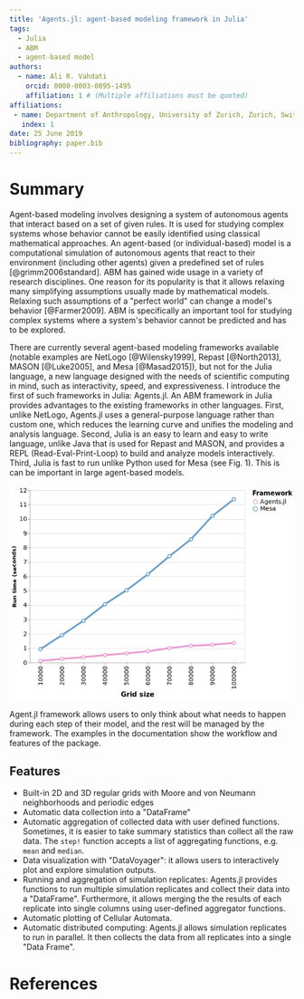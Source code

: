 ```yaml
---
title: 'Agents.jl: agent-based modeling framework in Julia'
tags:
  - Julia
  - ABM
  - agent-based model
authors:
  - name: Ali R. Vahdati
    orcid: 0000-0003-0895-1495
    affiliation: 1 # (Multiple affiliations must be quoted)
affiliations:
 - name: Department of Anthropology, University of Zurich, Zurich, Switzerland
   index: 1
date: 25 June 2019
bibliography: paper.bib
---
```


# Summary

Agent-based modeling involves designing a system of autonomous agents that interact based on a set of given rules. It is used for studying complex systems whose behavior cannot be easily identified using classical mathematical approaches. An agent-based (or individual-based) model is a computational simulation of autonomous agents that react to their environment (including other agents) given a predefined set of rules [@grimm2006standard]. ABM has gained wide usage in a variety of research disciplines. One reason for its popularity is that it allows relaxing many simplifying assumptions usually made by mathematical models. Relaxing such assumptions of a "perfect world" can change a model's behavior [@Farmer2009]. ABM is specifically an important tool for studying complex systems where a system's behavior cannot be predicted and has to be explored.

There are currently several agent-based modeling frameworks available (notable examples are NetLogo [@Wilensky1999], Repast [@North2013], MASON [@Luke2005], and Mesa [@Masad2015]), but not for the Julia language, a new language designed with the needs of scientific computing in mind, such as interactivity, speed, and expressiveness. I introduce the first of such frameworks in Julia: Agents.jl. An ABM framework in Julia provides advantages to the existing frameworks in other languages. First, unlike NetLogo, Agents.jl uses a general-purpose language rather than custom one, which reduces the learning curve and unifies the modeling and analysis language. Second, Julia is an easy to learn and easy to write language, unlike Java that is used for Repast and MASON, and provides a REPL (Read-Eval-Print-Loop) to build and analyze models interactively. Third, Julia is fast to run unlike Python used for Mesa (see Fig. 1). This is can be important in large agent-based models.

![Speed comparison of a version of "forest fire" model in Agents.jl vs Mesa. The same implementation of the model in Agents.jl (originally taken from Mesa's example and then re-implemented in Agents.jl) shows more than 8x speed gain. See the docs for more details.](benchmark01.png)

Agent.jl framework allows users to only think about what needs to happen during each step of their model, and the rest will be managed by the framework. The examples in the documentation show the workflow and features of the package.

## Features

* Built-in 2D and 3D regular grids with Moore and von Neumann neighborhoods and periodic edges
* Automatic data collection into a "DataFrame"
* Automatic aggregation of collected data with user defined functions. Sometimes, it is easier to take summary statistics than collect all the raw data. The `step!` function accepts a list of aggregating functions, e.g. `mean` and `median`.
* Data visualization with "DataVoyager": it allows users to interactively plot and explore simulation outputs.
* Running and aggregation of simulation replicates: Agents.jl provides functions to run multiple simulation replicates and collect their data into a "DataFrame". Furthermore, it allows merging the the results of each replicate into single columns using user-defined aggregator functions.
* Automatic plotting of Cellular Automata.
* Automatic distributed computing: Agents.jl allows simulation replicates to run in parallel. It then collects the data from all replicates into a single "Data Frame".

# References